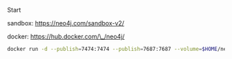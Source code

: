 Start

sandbox: https://neo4j.com/sandbox-v2/

docker: https://hub.docker.com/\_/neo4j/

```bash
docker run -d --publish=7474:7474 --publish=7687:7687 --volume=$HOME/neo4j/data:/data neo4j
```




